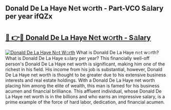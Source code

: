 ## Donald De La Haye N𝚎t w𝚘rth - Part-VCO S𝚊lary per year ifQZx

# <h2><a href="http://gc1ddz2.nevu.top/?p=Donald+De+La+Haye">🔗 👉🔴 Donald De La Haye N𝚎t w𝚘rth - S𝚊lary</a></h2>

[![Donald De La Haye N𝚎t W𝚘rth](https://i.imgur.com/Oavwk0R.jpeg)](http://gc1ddz2.nevu.top/?p=Donald+De+La+Haye)
What is Donald De La Haye n𝚎t w𝚘rth? What is Donald De La Haye s𝚊lary per year?
This financially well-off person's Donald De La Haye net worth is significant, making him one of the richest in his field. His income from his job is substantial, however, Donald De La Haye net worth is thought to be greater due to his extensive business interests and real estate holdings. With a Donald De La Haye net worth placing him among the elite of wealth, this man is famed for his business acumen and financial brilliance. This affluent individual, whose Donald De La Haye net worth is in the billions and who earns an impressive salary, is a prime example of the force of hard labor, dedication, and financial acumen.
